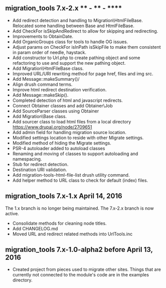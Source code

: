 migration_tools 7.x-2.x  ** - ** - ****
-----------------------------------------------
* Add redirect detection and handling to Migration\HtmlFileBase.
  Relocated some handling between Base and HtmlFileBase.
* Add CheckFor isSkipAndRedirect to allow for skipping and redirecting.
* Improvements to ObtainDate.
* Add OrganicGroups class for tools to handle OG issues.
* Adjust params on CheckFor isInPath isSkipFile to make them consistent in
  param order of needle, haystack.
* Add constructor to Url.php to create pathing object and some refactoring to
  use and support the new pathing object.
* Add Migration\HtmlFileBase class.
* Improved URL/URI rewriting method for page href, files and img src.
* Add Message::makeSummary()/
* Align drush command terms.
* Improve html redirect destination verification.
* Add Message::makeSkip().
* Completed detection of html and javascript redirects.
* Connect Obtainer classes and add Obtainer\Job
* Add SourceParser classes using Obtainer
* Add Migration\Base class.
* Add sourcer class to load html files from a local directory
  https://www.drupal.org/node/2709651
* Add admin field for handling migration source location.
* Modified settings location to reside with other Migrate settings.
* Modified method of hiding the Migrate settings.
* PSR-4 autoloader added to autoload classes
* Renaming and moving of classes to support autoloading and namespacing.
* Stub for redirect detection.
* Destination URI validation.
* Add migration-tools-html-file-list drush utility command.
* Add helper method to URL class to check for default (index) files.

migration_tools 7.x-1.x  April 14, 2016
-----------------------------------------------
The 1.x branch is no longer being maintained.  The 7.x-2.x branch is now active.
* Consolidate methods for cleaning node titles.
* Add CHANGELOG.md
* Moved URL and redirect related methods into UrlTools.inc


migration_tools 7.x-1.0-alpha2  before April 13, 2016
-----------------------------------------------
* Created project from pieces used to migrate other sites.  Things that are
  currently not connected to the module's code are in the examples directory.

